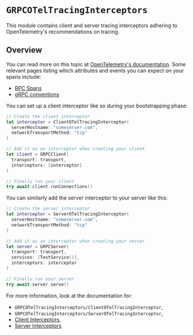 # ``GRPCOTelTracingInterceptors``

This module contains client and server tracing interceptors adhering to OpenTelemetry's 
recommendations on tracing.

## Overview

You can read more on this topic at [OpenTelemetry's documentation](https://opentelemetry.io/docs). 
Some relevant pages listing which attributes and events you can expect on your spans include:
- [RPC Spans](https://opentelemetry.io/docs/specs/semconv/rpc/rpc-spans)
- [gRPC conventions](https://opentelemetry.io/docs/specs/semconv/rpc/grpc)

You can set up a client interceptor like so during your bootstrapping phase:

```swift
// Create the client interceptor
let interceptor = ClientOTelTracingInterceptor(
  serverHostname: "someserver.com",
  networkTransportMethod: "tcp"
)

// Add it as an interceptor when creating your client
let client = GRPCClient(
  transport: transport, 
  interceptors: [interceptor]
)

// Finally run your client
try await client.runConnections()
```

You can similarly add the server interceptor to your server like this:

```swift
// Create the server interceptor
let interceptor = ServerOTelTracingInterceptor(
  serverHostname: "someserver.com",
  networkTransportMethod: "tcp"
)

// Add it as an interceptor when creating your server
let server = GRPCServer(
  transport: transport,
  services: [TestService()],
  interceptors: interceptor
)

// Finally run your server
try await server.serve()
```

For more information, look at the documentation for:
- ``GRPCOTelTracingInterceptors/ClientOTelTracingInterceptor``,
- ``GRPCOTelTracingInterceptors/ServerOTelTracingInterceptor``,
- [Client Interceptors](https://swiftpackageindex.com/grpc/grpc-swift/documentation/grpccore/clientinterceptor), 
- [Server Interceptors](https://swiftpackageindex.com/grpc/grpc-swift/documentation/grpccore/serverinterceptor)
